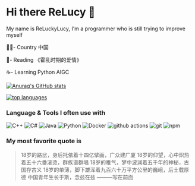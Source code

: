 # Hi there ReLucy 🦄

My name is ReLuckyLucy, I'm a programmer who is still trying to improve myself

🏳️‍🌈- Country  中国

📖- Reading  《霍乱时期的爱情》

☕- Learning  Python AIGC

[![Anurag's GitHub stats](https://github-readme-stats.vercel.app/api?username=ReLuckyLucy&theme=jolly&show_icons=true)](https://github.com/anuraghazra/github-readme-stats)

<a href="https://github.com/ReLuckyLucy">
  <img align="center" alt="top languages" src="https://github-readme-stats.vercel.app/api/top-langs/?username=reluckylucy" />
</a>



### Language & Tools I often use with

<p>
  <img alt="C++" src="https://img.shields.io/badge/-C++-00599C?style=flat-square&logo=cplusplus&logoColor=fff" />
  <img alt="C#" src="https://img.shields.io/badge/-C%23-239120?style=flat-square&logo=csharp&logoColor=fff" />
  <img alt="Java" src="https://img.shields.io/badge/-Java-5583A2?style=flat-square&logo=openjdk&logoColor=fff" />
  <img alt="Python" src="https://img.shields.io/badge/-Python-3776AB?style=flat-square&logo=python&logoColor=fff" />
  <img alt="Docker" src="https://img.shields.io/badge/-Docker-46a2f1?style=flat-square&logo=docker&logoColor=white" />
  <img alt="github actions" src="https://img.shields.io/badge/-Github_Actions-2088FF?style=flat-square&logo=github-actions&logoColor=white" />
  <img alt="git" src="https://img.shields.io/badge/-Git-F05032?style=flat-square&logo=git&logoColor=white" />
  <img alt="npm" src="https://img.shields.io/badge/-NPM-CB3837?style=flat-square&logo=npm&logoColor=white" />
</p>


### My most favorite quote is

>18岁的路岔，身后托依着十四亿擘画，广众建广厦
>18岁的仰望，心中炽热着五十六番滚烫，群族谱群唱
>18岁的稚气，梦中波澜着五千年的神秘，古国存古义
>18岁的单薄，脚下雄浑着九百六十万平方公里的巍峨，后土载厚德
>中国青年生长于斯，念兹在兹
>———写在前面
